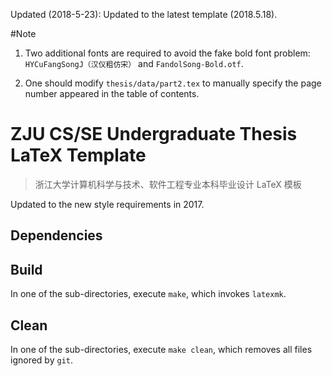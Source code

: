 Updated (2018-5-23):  Updated to the latest template (2018.5.18).

#Note

1. Two additional fonts are required to avoid the fake bold font problem: `HYCuFangSongJ（汉仪粗仿宋）` and `FandolSong-Bold.otf`.

2. One should modify `thesis/data/part2.tex` to manually specify the page number appeared in the table of contents.

# ZJU CS/SE Undergraduate Thesis LaTeX Template


> 浙江大学计算机科学与技术、软件工程专业本科毕业设计 LaTeX 模板

Updated to the new style requirements in 2017.

## Dependencies
## Build

In one of the sub-directories, execute `make`, which invokes `latexmk`.

## Clean

In one of the sub-directories, execute `make clean`, which removes all files ignored by `git`.
